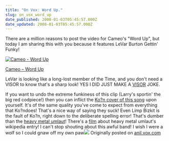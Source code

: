 ```yaml
---
title: "On Vox: Word Up."
slug: on_vox_word_up
date_published: 2008-01-03T05:45:57.000Z
date_updated: 2008-01-03T05:45:57.000Z
---
```


There are a million reasons to post the video for Cameo's "Word Up", but today I am sharing this with you because it features LeVar Burton Gettin' Funky!

[![Cameo - Word Up](http://a3.vox.com/6a00b8ea067a51dece00e398ce42ab0004-500pi "Cameo - Word Up")](http://anil.vox.com/library/video/6a00b8ea067a51dece00e398ce42ab0004.html)

[Cameo – Word Up](http://anil.vox.com/library/video/6a00b8ea067a51dece00e398ce42ab0004.html "Cameo - Word Up")

LeVar is looking like a long-lost member of the Time, and you don't need a VISOR to know that's a sharp look! YES I DID JUST MAKE A [VISOR](http://en.wikipedia.org/wiki/VISOR) JOKE.

If you want to undo the extreme funkiness of this clip (Larry's sportin' the big red codpiece!) then you can inflict the [Ko?n cover of this song](http://www.youtube.com/watch?v=Wq5DNLyzwfU) upon yourself. It's of the same quality you've come to expect from everything that Ko?ndoes! That's a nice way of saying they suck! Even Limp Bizkit is the fault of Ko?n, right down to the deliberate spelling error! That's dumber than the [heavy metal umlaut](http://en.wikipedia.org/wiki/Heavy_metal_umlaut)! There's a [film](http://weblog.infoworld.com/udell/gems/umlaut.html) about heavy metal umlaut's wikipedia entry! I can't stop shouting about this awful band! I wish I were a wolf so I could gnaw off my own paw![](http://www.youtube.com/watch?v=Wq5DNLyzwfU)
Originally posted on [anil.vox.com](http://anil.vox.com/library/post/word-up.html)
